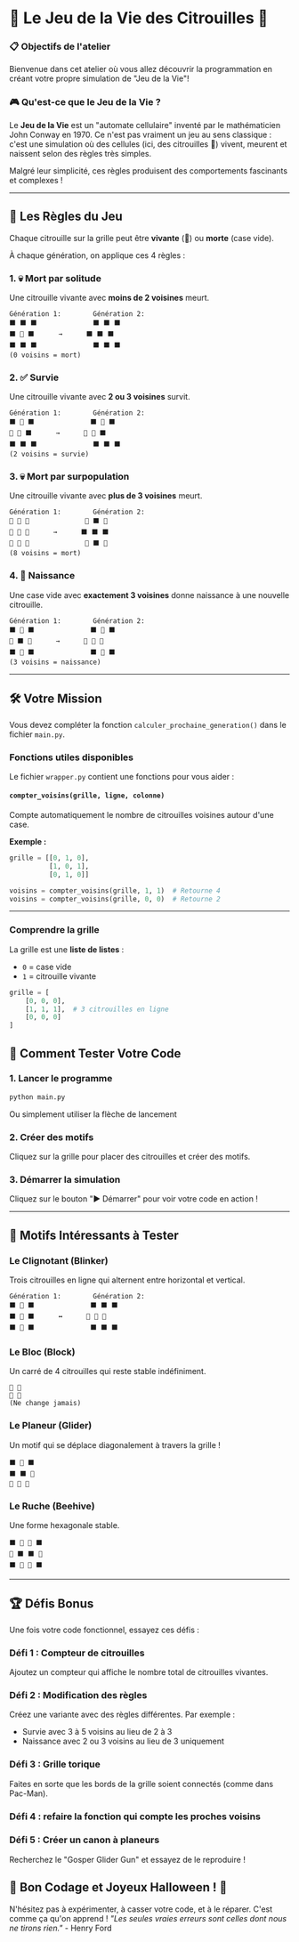 # 🎃 Le Jeu de la Vie des Citrouilles 🎃

### 📋 Objectifs de l'atelier

Bienvenue dans cet atelier où vous allez découvrir la programmation en créant votre propre simulation de "Jeu de la Vie"!

### 🎮 Qu'est-ce que le Jeu de la Vie ?

Le **Jeu de la Vie** est un "automate cellulaire" inventé par le mathématicien John Conway en 1970. Ce n'est pas vraiment un jeu au sens classique : c'est une simulation où des cellules (ici, des citrouilles 🎃) vivent, meurent et naissent selon des règles très simples.

Malgré leur simplicité, ces règles produisent des comportements fascinants et complexes !

---

## 📜 Les Règles du Jeu

Chaque citrouille sur la grille peut être **vivante** (🎃) ou **morte** (case vide).

À chaque génération, on applique ces 4 règles :

### 1. 💀 Mort par solitude
Une citrouille vivante avec **moins de 2 voisines** meurt.
```
Génération 1:        Génération 2:
⬛ ⬛ ⬛              ⬛ ⬛ ⬛
⬛ 🎃 ⬛      →      ⬛ ⬛ ⬛
⬛ ⬛ ⬛              ⬛ ⬛ ⬛
(0 voisins = mort)
```

### 2. ✅ Survie
Une citrouille vivante avec **2 ou 3 voisines** survit.
```
Génération 1:        Génération 2:
⬛ 🎃 ⬛              ⬛ 🎃 ⬛
🎃 🎃 ⬛      →      🎃 🎃 ⬛
⬛ ⬛ ⬛              ⬛ ⬛ ⬛
(2 voisins = survie)
```

### 3. 💀 Mort par surpopulation
Une citrouille vivante avec **plus de 3 voisines** meurt.
```
Génération 1:        Génération 2:
🎃 🎃 🎃              🎃 ⬛ 🎃
🎃 🎃 🎃      →      ⬛ ⬛ ⬛
🎃 🎃 🎃              🎃 ⬛ 🎃
(8 voisins = mort)
```

### 4. 🌱 Naissance
Une case vide avec **exactement 3 voisines** donne naissance à une nouvelle citrouille.
```
Génération 1:        Génération 2:
⬛ 🎃 ⬛              ⬛ 🎃 ⬛
🎃 ⬛ 🎃      →      🎃 🎃 🎃
⬛ 🎃 ⬛              ⬛ 🎃 ⬛
(3 voisins = naissance)
```

---

## 🛠️ Votre Mission

Vous devez compléter la fonction `calculer_prochaine_generation()` dans le fichier `main.py`.

### Fonctions utiles disponibles

Le fichier `wrapper.py` contient une fonctions pour vous aider :

#### `compter_voisins(grille, ligne, colonne)`
Compte automatiquement le nombre de citrouilles voisines autour d'une case.

**Exemple :**
```python
grille = [[0, 1, 0],
          [1, 0, 1],
          [0, 1, 0]]

voisins = compter_voisins(grille, 1, 1)  # Retourne 4
voisins = compter_voisins(grille, 0, 0)  # Retourne 2
```

---

### Comprendre la grille

La grille est une **liste de listes** :
- `0` = case vide
- `1` = citrouille vivante

```python
grille = [
    [0, 0, 0],
    [1, 1, 1],  # 3 citrouilles en ligne
    [0, 0, 0]
]
```

## 🚀 Comment Tester Votre Code

### 1. Lancer le programme
```bash
python main.py
```

Ou simplement utiliser la flèche de lancement

### 2. Créer des motifs
Cliquez sur la grille pour placer des citrouilles et créer des motifs.

### 3. Démarrer la simulation
Cliquez sur le bouton "▶ Démarrer" pour voir votre code en action !

---

## 🎨 Motifs Intéressants à Tester

### Le Clignotant (Blinker)
Trois citrouilles en ligne qui alternent entre horizontal et vertical.
```
Génération 1:        Génération 2:
⬛ 🎃 ⬛              ⬛ ⬛ ⬛
⬛ 🎃 ⬛      ↔      🎃 🎃 🎃
⬛ 🎃 ⬛              ⬛ ⬛ ⬛
```

### Le Bloc (Block)
Un carré de 4 citrouilles qui reste stable indéfiniment.
```
🎃 🎃
🎃 🎃
(Ne change jamais)
```

### Le Planeur (Glider)
Un motif qui se déplace diagonalement à travers la grille !
```
⬛ 🎃 ⬛
⬛ ⬛ 🎃
🎃 🎃 🎃
```

### Le Ruche (Beehive)
Une forme hexagonale stable.
```
⬛ 🎃 🎃 ⬛
🎃 ⬛ ⬛ 🎃
⬛ 🎃 🎃 ⬛
```

---


## 🏆 Défis Bonus

Une fois votre code fonctionnel, essayez ces défis :

### Défi 1 : Compteur de citrouilles
Ajoutez un compteur qui affiche le nombre total de citrouilles vivantes.

### Défi 2 : Modification des règles
Créez une variante avec des règles différentes. Par exemple :
- Survie avec 3 à 5 voisins au lieu de 2 à 3
- Naissance avec 2 ou 3 voisins au lieu de 3 uniquement

### Défi 3 : Grille torique
Faites en sorte que les bords de la grille soient connectés (comme dans Pac-Man).

### Défi 4 : refaire la fonction qui compte les proches voisins

### Défi 5 : Créer un canon à planeurs
Recherchez le "Gosper Glider Gun" et essayez de le reproduire !


## 🎃 Bon Codage et Joyeux Halloween ! 🎃

N'hésitez pas à expérimenter, à casser votre code, et à le réparer. C'est comme ça qu'on apprend !
*"Les seules vraies erreurs sont celles dont nous ne tirons rien."* - Henry Ford
